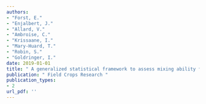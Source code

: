 ```yaml
---
authors: 
- "Forst, E."
- "Enjalbert, J."
- "Allard, V."
- "Ambroise, C."
- "Krissaane, I."
- "Mary-Huard, T."
- "Robin, S."
- "Goldringer, I."
date: 2019-01-01
title: " A generalized statistical framework to assess mixing ability from incomplete mixing designs using binary or higher order variety mixtures and application to wheat "
publication: " Field Crops Research "
publication_types:
- 2
url_pdf: ''
---
```

